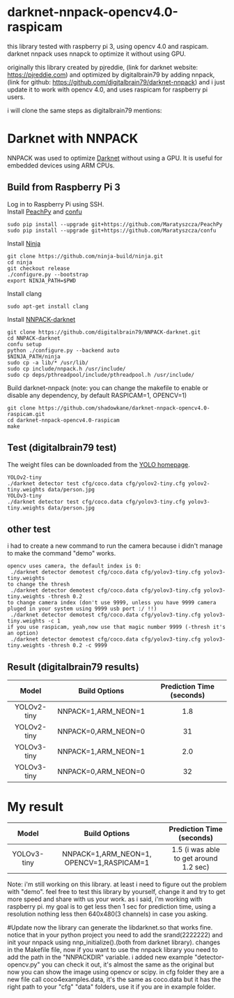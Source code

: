 # darknet-nnpack-opencv4.0-raspicam
this library tested with raspberry pi 3, using opencv 4.0 and raspicam.
darknet nnpack uses nnapck to optimize it without using GPU.

originally this library created by pjreddie, (link for darknet website: https://pjreddie.com)
and optimized by digitalbrain79 by adding nnpack, (link for github: https://github.com/digitalbrain79/darknet-nnpack)
and i just update it to work with opencv 4.0, and uses raspicam for raspberry pi users.

i will clone the same steps as digitalbrain79 mentions:

# Darknet with NNPACK
NNPACK was used to optimize [Darknet](https://github.com/pjreddie/darknet) without using a GPU. It is useful for embedded devices using ARM CPUs.

## Build from Raspberry Pi 3
Log in to Raspberry Pi using SSH.<br/>
Install [PeachPy](https://github.com/Maratyszcza/PeachPy) and [confu](https://github.com/Maratyszcza/confu)
```
sudo pip install --upgrade git+https://github.com/Maratyszcza/PeachPy
sudo pip install --upgrade git+https://github.com/Maratyszcza/confu
```
Install [Ninja](https://ninja-build.org/)
```
git clone https://github.com/ninja-build/ninja.git
cd ninja
git checkout release
./configure.py --bootstrap
export NINJA_PATH=$PWD
```
Install clang
```
sudo apt-get install clang
```
Install [NNPACK-darknet](https://github.com/digitalbrain79/NNPACK-darknet.git)
```
git clone https://github.com/digitalbrain79/NNPACK-darknet.git
cd NNPACK-darknet
confu setup
python ./configure.py --backend auto
$NINJA_PATH/ninja
sudo cp -a lib/* /usr/lib/
sudo cp include/nnpack.h /usr/include/
sudo cp deps/pthreadpool/include/pthreadpool.h /usr/include/
```
Build darknet-nnpack
(note: you can change the makefile to enable or disable any dependency, by default RASPICAM=1, OPENCV=1)
```
git clone https://github.com/shadowkane/darknet-nnpack-opencv4.0-raspicam.git
cd darknet-nnpack-opencv4.0-raspicam
make
```

## Test (digitalbrain79 test)
The weight files can be downloaded from the [YOLO homepage](https://pjreddie.com/darknet/yolo/).
```
YOLOv2-tiny
./darknet detector test cfg/coco.data cfg/yolov2-tiny.cfg yolov2-tiny.weights data/person.jpg
YOLOv3-tiny
./darknet detector test cfg/coco.data cfg/yolov3-tiny.cfg yolov3-tiny.weights data/person.jpg
```
## other test
i had to create a new command to run the camera because i didn't manage to make the command "demo" works.
```
opencv uses camera, the default index is 0:
 ./darknet detector demotest cfg/coco.data cfg/yolov3-tiny.cfg yolov3-tiny.weights
to change the thresh
 ./darknet detector demotest cfg/coco.data cfg/yolov3-tiny.cfg yolov3-tiny.weights -thresh 0.2
to change camera index (don't use 9999, unless you have 9999 camera pluged in your system using 9999 usb port :/ !!)
 ./darknet detector demotest cfg/coco.data cfg/yolov3-tiny.cfg yolov3-tiny.weights -c 1
if you use raspicam, yeah,now use that magic number 9999 (-thresh it's an option)
 ./darknet detector demotest cfg/coco.data cfg/yolov3-tiny.cfg yolov3-tiny.weights -thresh 0.2 -c 9999
```

## Result (digitalbrain79 results)
Model | Build Options | Prediction Time (seconds)
:-:|:-:|:-:
YOLOv2-tiny | NNPACK=1,ARM_NEON=1 | 1.8
YOLOv2-tiny | NNPACK=0,ARM_NEON=0 | 31
YOLOv3-tiny | NNPACK=1,ARM_NEON=1 | 2.0
YOLOv3-tiny | NNPACK=0,ARM_NEON=0 | 32

# My result
Model | Build Options | Prediction Time (seconds)
:-:|:-:|:-:
YOLOv3-tiny | NNPACK=1,ARM_NEON=1, OPENCV=1,RASPICAM=1 | 1.5 (i was able to get around 1.2 sec)

Note: i'm still working on this library. at least i need to figure out the problem with "demo". feel free to test this library by yourself, change it and try to get more speed and share with us your work.
as i said, i'm working with raspberry pi. my goal is to get less then 1 sec for prediction time, using a resolution nothing less then 640x480(3 channels) in case you asking.

#Update
now the library can generate the libdarknet.so that works fine. notice that in your python project you need to add the srand(2222222) and init your nnpack using nnp_initialize().(both from darknet library).
changes in the Makefile file, now if you want to use the nnpack library you need to add the path in the "NNPACKDIR" variable.
i added new example "detector-opencv.py" you can check it out, it's almost the same as the original but now you can show the image using opencv or scipy.
in cfg folder they are a new file call coco4examples.data, it's the same as coco.data but it has the right path to your "cfg" "data" folders, use it if you are in example folder.

